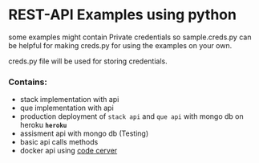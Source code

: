 # REST-API Examples using python

some examples might contain Private credentials so sample.creds.py can be helpful for making creds.py for using the examples on your own.

creds.py  file will be used for storing credentials.

### Contains:

- stack implementation with api
- que implementation with api
- production deployment of `stack api` and `que api` with mongo db on heroku **`heroku`**   
- assisment api with mongo db (Testing) 
- basic api calls methods
- docker api using [code cerver](https://hub.docker.com/r/codercom/code-server) 
